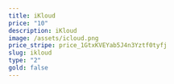 ```yaml
---
title: iKloud
price: "10"
description: iKloud
image: /assets/icloud.png
price_stripe: price_1GtxKVEYab5J4n3Yztf0tyfj
slug: ikloud
type: "2"
gold: false
---
```

